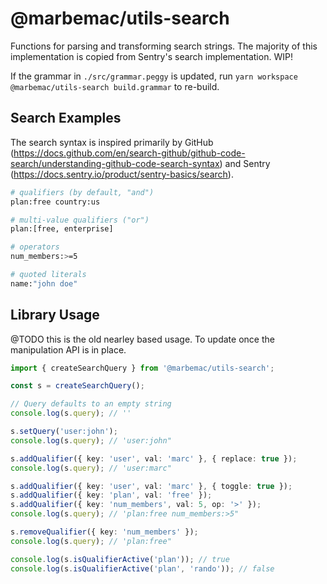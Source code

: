 # @marbemac/utils-search

Functions for parsing and transforming search strings. The majority of this implementation is copied from Sentry's
search implementation. WIP!

If the grammar in `./src/grammar.peggy` is updated, run `yarn workspace @marbemac/utils-search build.grammar` to
re-build.

## Search Examples

The search syntax is inspired primarily by GitHub
(https://docs.github.com/en/search-github/github-code-search/understanding-github-code-search-syntax) and Sentry
(https://docs.sentry.io/product/sentry-basics/search).

```bash
# qualifiers (by default, "and")
plan:free country:us

# multi-value qualifiers ("or")
plan:[free, enterprise]

# operators
num_members:>=5

# quoted literals
name:"john doe"
```

## Library Usage

@TODO this is the old nearley based usage. To update once the manipulation API is in place.

```ts
import { createSearchQuery } from '@marbemac/utils-search';

const s = createSearchQuery();

// Query defaults to an empty string
console.log(s.query); // ''

s.setQuery('user:john');
console.log(s.query); // 'user:john"

s.addQualifier({ key: 'user', val: 'marc' }, { replace: true });
console.log(s.query); // 'user:marc"

s.addQualifier({ key: 'user', val: 'marc' }, { toggle: true });
s.addQualifier({ key: 'plan', val: 'free' });
s.addQualifier({ key: 'num_members', val: 5, op: '>' });
console.log(s.query); // 'plan:free num_members:>5"

s.removeQualifier({ key: 'num_members' });
console.log(s.query); // 'plan:free"

console.log(s.isQualifierActive('plan')); // true
console.log(s.isQualifierActive('plan', 'rando')); // false
```
